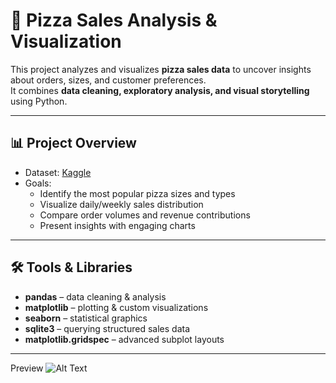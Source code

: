 # 🍕 Pizza Sales Analysis & Visualization  

This project analyzes and visualizes **pizza sales data** to uncover insights about orders, sizes, and customer preferences.  
It combines **data cleaning, exploratory analysis, and visual storytelling** using Python.  

---

## 📊 Project Overview  
- Dataset: [Kaggle](https://www.kaggle.com/datasets/rhonarosecortez/pizza-sales-dataset)  
- Goals:  
  - Identify the most popular pizza sizes and types  
  - Visualize daily/weekly sales distribution  
  - Compare order volumes and revenue contributions  
  - Present insights with engaging charts  

---

## 🛠️ Tools & Libraries  
- **pandas** – data cleaning & analysis  
- **matplotlib** – plotting & custom visualizations  
- **seaborn** – statistical graphics  
- **sqlite3** – querying structured sales data  
- **matplotlib.gridspec** – advanced subplot layouts  

---

Preview
![Alt Text](images/pizzas.gif)

